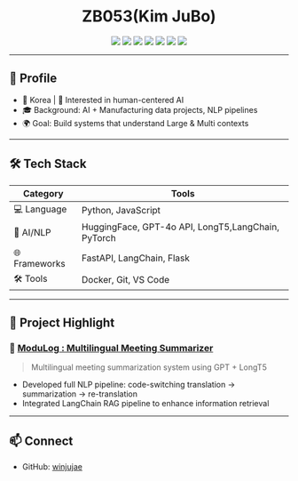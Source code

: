 <h1 align="center">ZB053(Kim JuBo)</h1>

<p align="center">
  <img src="https://img.shields.io/badge/NLP-blue?style=for-the-badge"/>
  <img src="https://img.shields.io/badge/Python-3776AB?style=for-the-badge&logo=python&logoColor=white"/>
  <img src="https://img.shields.io/badge/FastAPI-009688?style=for-the-badge&logo=fastapi&logoColor=white"/>
  <img src="https://img.shields.io/badge/HuggingFace-FFD21F?style=for-the-badge&logo=huggingface&logoColor=black"/>
  <img src="https://img.shields.io/badge/GPT-4-8A2BE2?style=for-the-badge"/>
  <img src="https://img.shields.io/badge/LongT5-Google-blueviolet?style=for-the-badge"/>
  <img src="https://img.shields.io/badge/LangChain-3C3C3C?style=for-the-badge"/>
</p>

---

## 📌 Profile
- 📍 Korea | 🧠 Interested in human-centered AI
- 🎓 Background: AI + Manufacturing data projects, NLP pipelines
- 🌍 Goal: Build systems that understand Large & Multi contexts

---

## 🛠️ Tech Stack

| Category | Tools |
|---------|-------|
| 💻 Language | Python, JavaScript |
| 🤖 AI/NLP | HuggingFace, GPT-4o API, LongT5,LangChain, PyTorch |
| 🌐 Frameworks | FastAPI, LangChain, Flask |
| 🛠 Tools | Docker, Git, VS Code |

---

## 🧠 Project Highlight

### 🔹 [ModuLog : Multilingual Meeting Summarizer](https://github.com/winjujae/ModuLog)
> Multilingual meeting summarization system using GPT + LongT5

- Developed full NLP pipeline: code-switching translation → summarization → re-translation
- Integrated LangChain RAG pipeline to enhance information retrieval

---

## 📫 Connect
- GitHub: [winjujae](https://github.com/winjujae)

 
